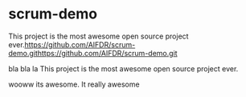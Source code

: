 # scrum-demo

This project is the most awesome open source project ever.https://github.com/AIFDR/scrum-demo.githttps://github.com/AIFDR/scrum-demo.git


bla bla la
This project is the most awesome open source project ever.

wooww its awesome. It really awesome
